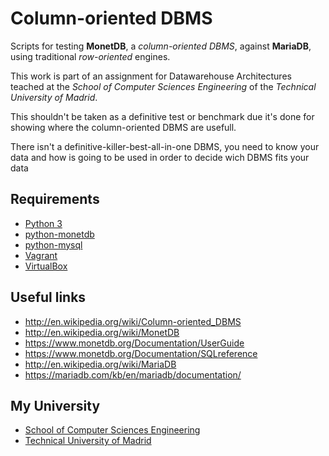 # Column-oriented DBMS #

Scripts for testing **MonetDB**, a *column-oriented DBMS*, against **MariaDB**,
using traditional *row-oriented* engines.

This work is part of an assignment for Datawarehouse Architectures teached at
the *School of Computer Sciences Engineering* of the *Technical University of
Madrid*.

This shouldn't be taken as a definitive test or benchmark due it's done for
showing where the column-oriented DBMS are usefull.

There isn't a definitive-killer-best-all-in-one DBMS, you need to know your data
and how is going to be used in order to decide wich DBMS fits your data

## Requirements ##
* [Python 3](https://www.python.org/)
* [python-monetdb](https://pypi.python.org/pypi/python-monetdb)
* [python-mysql](https://pypi.python.org/pypi/mysql-connector-python)
* [Vagrant](https://www.vagrantup.com/)
* [VirtualBox](https://www.virtualbox.org/)

## Useful links  ##
* http://en.wikipedia.org/wiki/Column-oriented_DBMS
* http://en.wikipedia.org/wiki/MonetDB
* https://www.monetdb.org/Documentation/UserGuide
* https://www.monetdb.org/Documentation/SQLreference
* http://en.wikipedia.org/wiki/MariaDB
* https://mariadb.com/kb/en/mariadb/documentation/

## My University ##
* [School of Computer Sciences Engineering](http://www.etsiinf.upm.es/?idioma=english)
* [Technical University of Madrid](http://en.wikipedia.org/wiki/Technical_University_of_Madrid)
